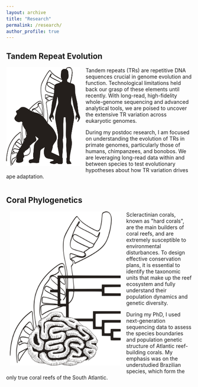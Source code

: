 ```yaml
---
layout: archive
title: "Research"
permalink: /research/
author_profile: true
---
```


## **Tandem Repeat Evolution**  

<div style="float: left; margin-right: 15px; margin-bottom: 10px;">
  <img src="https://raw.githubusercontent.com/caroladam/caroladam.github.io/master/_pages/images/human_chimp_dna.png" alt="human_chimp" style="width: 200px;">
</div>

Tandem repeats (TRs) are repetitive DNA sequences crucial in genome evolution and function.
Technological limitations held back our grasp of these elements until recently. With long-read, high-fidelity whole-genome sequencing and advanced analytical tools, we are poised to uncover the extensive TR variation across eukaryotic genomes.
    
During my postdoc research, I am focused on understanding the evolution of TRs in primate genomes, particularly those of humans, chimpanzees, and bonobos.
We are leveraging long-read data within and between species to test evolutionary hypotheses about how TR variation drives ape adaptation.

<div style="clear: both;"></div> <!-- Clear the float -->

## **Coral Phylogenetics**  

<div style="float: left; margin-left: 10px; margin-right: 15px; margin-bottom: 10px;">
  <img src="https://raw.githubusercontent.com/caroladam/caroladam.github.io/master/_pages/images/coral_dna.png" alt="coral_dna" style="width: 300px;">
</div>

Scleractinian corals, known as "hard corals", are the main builders of coral reefs, and are extremely susceptible to environmental disturbances. To design effective conservation plans, it is essential to identify the taxonomic units that make up the reef
ecosystem and fully understand their population dynamics and genetic diversity.

During my PhD, I used next-generation sequencing data to assess the species boundaries and population genetic structure of Atlantic reef-building corals. 
My emphasis was on the understudied Brazilian species, which form the only true coral reefs of the South Atlantic. 
